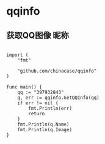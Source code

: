 # qqinfo  
  获取QQ图像 昵称
------
```package main

import (
	"fmt"

	"github.com/chinacase/qqinfo"
)

func main() {
	qq := "397932843"
	q, err := qqinfo.GetQQInfo(qq)
	if err != nil {
		fmt.Println(err)
		return
	}
	fmt.Println(q.Name)
	fmt.Println(q.Image)
}

```
